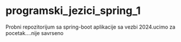 # programski_jezici_spring_1
Probni repozitorijum sa spring-boot aplikacije sa vezbi 2024.ucimo za pocetak....nije savrseno
